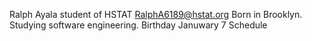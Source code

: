 Ralph Ayala student of HSTAT
RalphA6189@hstat.org
Born in Brooklyn. Studying software engineering. Birthday Januwary 7
Schedule
